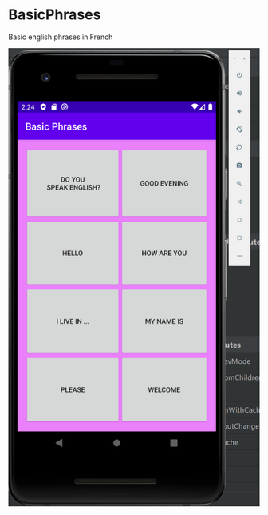 # BasicPhrases
Basic english phrases in French


![Image of app in use](https://github.com/Morecoffeepls/BasicPhrases/blob/master/screenShot.PNG)
